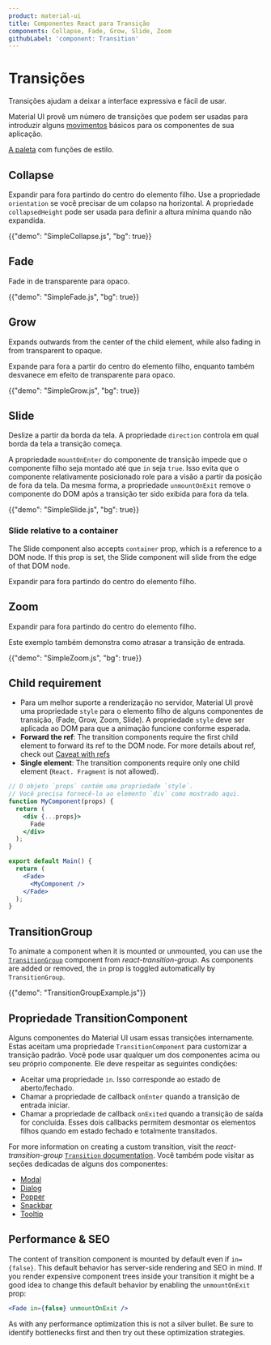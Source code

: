```yaml
---
product: material-ui
title: Componentes React para Transição
components: Collapse, Fade, Grow, Slide, Zoom
githubLabel: 'component: Transition'
---
```


# Transições

<p class="description">Transições ajudam a deixar a interface expressiva e fácil de usar.</p>

Material UI provê um número de transições que podem ser usadas para introduzir alguns [movimentos](https://material.io/design/motion/) básicos para os componentes de sua aplicação.

[A paleta](/system/palette/) com funções de estilo.

## Collapse

Expandir para fora partindo do centro do elemento filho. Use a propriedade `orientation` se você precisar de um colapso na horizontal. A propriedade `collapsedHeight` pode ser usada para definir a altura mínima quando não expandida.

{{"demo": "SimpleCollapse.js", "bg": true}}

## Fade

Fade in de transparente para opaco.

{{"demo": "SimpleFade.js", "bg": true}}

## Grow

Expands outwards from the center of the child element, while also fading in from transparent to opaque.

Expande para fora a partir do centro do elemento filho, enquanto também desvanece em efeito de transparente para opaco.

{{"demo": "SimpleGrow.js", "bg": true}}

## Slide

Deslize a partir da borda da tela. A propriedade `direction` controla em qual borda da tela a transição começa.

A propriedade `mountOnEnter` do componente de transição impede que o componente filho seja montado até que `in` seja `true`. Isso evita que o componente relativamente posicionado role para a visão a partir da posição de fora da tela. Da mesma forma, a propriedade `unmountOnExit` remove o componente do DOM após a transição ter sido exibida para fora da tela.

{{"demo": "SimpleSlide.js", "bg": true}}

### Slide relative to a container

The Slide component also accepts `container` prop, which is a reference to a DOM node. If this prop is set, the Slide component will slide from the edge of that DOM node.

Expandir para fora partindo do centro do elemento filho.

## Zoom

Expandir para fora partindo do centro do elemento filho.

Este exemplo também demonstra como atrasar a transição de entrada.

{{"demo": "SimpleZoom.js", "bg": true}}

## Child requirement

- Para um melhor suporte a renderização no servidor, Material UI provê uma propriedade `style` para o elemento filho de alguns componentes de transição, (Fade, Grow, Zoom, Slide). A propriedade `style` deve ser aplicada ao DOM para que a animação funcione conforme esperada.
- **Forward the ref**: The transition components require the first child element to forward its ref to the DOM node. For more details about ref, check out [Caveat with refs](/material-ui/guides/composition/#caveat-with-refs)
- **Single element**: The transition components require only one child element (`React. Fragment` is not allowed).

```jsx
// O objeto `props` contém uma propriedade `style`.
// Você precisa fornecê-lo ao elemento `div` como mostrado aqui.
function MyComponent(props) {
  return (
    <div {...props}>
      Fade
    </div>
  );
}

export default Main() {
  return (
    <Fade>
      <MyComponent />
    </Fade>
  );
}
```

## TransitionGroup

To animate a component when it is mounted or unmounted, you can use the [`TransitionGroup`](http://reactcommunity.org/react-transition-group/transition-group/) component from _react-transition-group_. As components are added or removed, the `in` prop is toggled automatically by `TransitionGroup`.

{{"demo": "TransitionGroupExample.js"}}

## Propriedade TransitionComponent

Alguns componentes do Material UI usam essas transições internamente. Estas aceitam uma propriedade `TransitionComponent` para customizar a transição padrão. Você pode usar qualquer um dos componentes acima ou seu próprio componente. Ele deve respeitar as seguintes condições:

- Aceitar uma propriedade `in`. Isso corresponde ao estado de aberto/fechado.
- Chamar a propriedade de callback `onEnter` quando a transição de entrada iniciar.
- Chamar a propriedade de callback `onExited` quando a transição de saída for concluída. Esses dois callbacks permitem desmontar os elementos filhos quando em estado fechado e totalmente transitados.

For more information on creating a custom transition, visit the _react-transition-group_ [`Transition` documentation](http://reactcommunity.org/react-transition-group/transition/). Você também pode visitar as seções dedicadas de alguns dos componentes:

- [Modal](/material-ui/react-modal/#transitions)
- [Dialog](/material-ui/react-dialog/#transitions)
- [Popper](/material-ui/react-popper/#transitions)
- [Snackbar](/material-ui/react-snackbar/#transitions)
- [Tooltip](/material-ui/react-tooltip/#transitions)

## Performance & SEO

The content of transition component is mounted by default even if `in={false}`. This default behavior has server-side rendering and SEO in mind. If you render expensive component trees inside your transition it might be a good idea to change this default behavior by enabling the `unmountOnExit` prop:

```jsx
<Fade in={false} unmountOnExit />
```

As with any performance optimization this is not a silver bullet. Be sure to identify bottlenecks first and then try out these optimization strategies.
